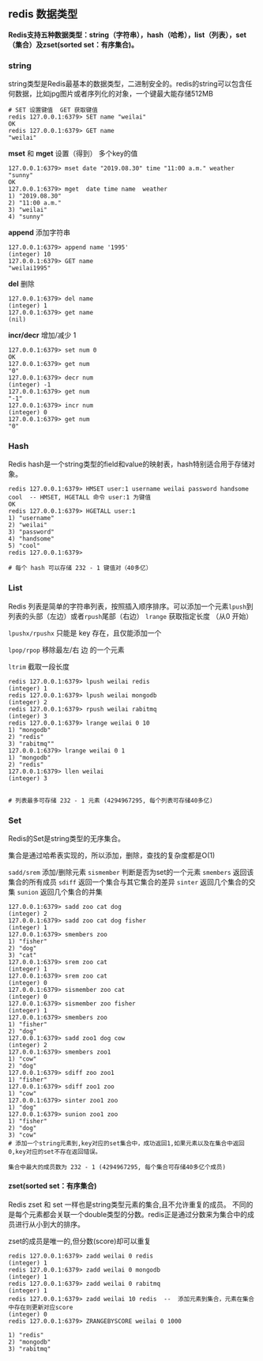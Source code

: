 ## redis 数据类型
**Redis支持五种数据类型：string（字符串），hash（哈希），list（列表），set（集合）及zset(sorted set：有序集合)。**

### string
string类型是Redis最基本的数据类型，二进制安全的。redis的string可以包含任何数据，比如jpg图片或者序列化的对象，一个键最大能存储512MB
```
# SET 设置键值  GET 获取键值
redis 127.0.0.1:6379> SET name "weilai"  
OK
redis 127.0.0.1:6379> GET name 
"weilai"
```

**mset** 和 **mget** 设置（得到） 多个key的值
```
127.0.0.1:6379> mset date "2019.08.30" time "11:00 a.m." weather "sunny"
OK
127.0.0.1:6379> mget  date time name  weather
1) "2019.08.30"
2) "11:00 a.m."
3) "weilai"
4) "sunny"
```

**append**  添加字符串
```
127.0.0.1:6379> append name '1995'
(integer) 10
127.0.0.1:6379> GET name
"weilai1995"
```
**del**  删除
```
127.0.0.1:6379> del name
(integer) 1
127.0.0.1:6379> get name
(nil)
```
**incr/decr**  增加/减少 1
```
127.0.0.1:6379> set num 0
OK
127.0.0.1:6379> get num
"0"
127.0.0.1:6379> decr num
(integer) -1
127.0.0.1:6379> get num
"-1"
127.0.0.1:6379> incr num
(integer) 0
127.0.0.1:6379> get num
"0"
```

### Hash
Redis hash是一个string类型的field和value的映射表，hash特别适合用于存储对象。
```
redis 127.0.0.1:6379> HMSET user:1 username weilai password handsome cool  -- HMSET, HGETALL 命令 user:1 为键值
OK
redis 127.0.0.1:6379> HGETALL user:1
1) "username"
2) "weilai"
3) "password"
4) "handsome"
5) "cool"
redis 127.0.0.1:6379>

# 每个 hash 可以存储 232 - 1 键值对（40多亿）
```

### List
Redis 列表是简单的字符串列表，按照插入顺序排序。可以添加一个元素`lpush`到列表的头部（左边）或者`rpush`尾部（右边）
`lrange` 获取指定长度 （从0 开始）

`lpushx/rpushx` 只能是 key 存在，且仅能添加一个

`lpop/rpop` 移除最左/右 边 的一个元素

`ltrim`  截取一段长度

```
redis 127.0.0.1:6379> lpush weilai redis
(integer) 1
redis 127.0.0.1:6379> lpush weilai mongodb
(integer) 2
redis 127.0.0.1:6379> rpush weilai rabitmq
(integer) 3
redis 127.0.0.1:6379> lrange weilai 0 10
1) "mongodb"
2) "redis"
3) "rabitmq""
127.0.0.1:6379> lrange weilai 0 1
1) "mongodb"
2) "redis"
127.0.0.1:6379> llen weilai
(integer) 3


# 列表最多可存储 232 - 1 元素 (4294967295, 每个列表可存储40多亿)
```

### Set
Redis的Set是string类型的无序集合。

集合是通过哈希表实现的，所以添加，删除，查找的复杂度都是O(1)

`sadd/srem`  添加/删除元素
`sismember`  判断是否为set的一个元素
`smembers`   返回该集合的所有成员
`sdiff`      返回一个集合与其它集合的差异
`sinter`     返回几个集合的交集
`sunion`     返回几个集合的并集


```
127.0.0.1:6379> sadd zoo cat dog
(integer) 2
127.0.0.1:6379> sadd zoo cat dog fisher
(integer) 1
127.0.0.1:6379> smembers zoo
1) "fisher"
2) "dog"
3) "cat"
127.0.0.1:6379> srem zoo cat
(integer) 1
127.0.0.1:6379> srem zoo cat
(integer) 0
127.0.0.1:6379> sismember zoo cat
(integer) 0
127.0.0.1:6379> sismember zoo fisher
(integer) 1
127.0.0.1:6379> smembers zoo
1) "fisher"
2) "dog"
127.0.0.1:6379> sadd zoo1 dog cow
(integer) 2
127.0.0.1:6379> smembers zoo1
1) "cow"
2) "dog"
127.0.0.1:6379> sdiff zoo zoo1
1) "fisher"
127.0.0.1:6379> sdiff zoo1 zoo
1) "cow"
127.0.0.1:6379> sinter zoo1 zoo
1) "dog"
127.0.0.1:6379> sunion zoo1 zoo
1) "fisher"
2) "dog"
3) "cow"
# 添加一个string元素到,key对应的set集合中，成功返回1,如果元素以及在集合中返回0,key对应的set不存在返回错误。

集合中最大的成员数为 232 - 1 (4294967295, 每个集合可存储40多亿个成员)
```
#### zset(sorted set：有序集合)
Redis zset 和 set 一样也是string类型元素的集合,且不允许重复的成员。
不同的是每个元素都会关联一个double类型的分数。redis正是通过分数来为集合中的成员进行从小到大的排序。

zset的成员是唯一的,但分数(score)却可以重复

```
redis 127.0.0.1:6379> zadd weilai 0 redis
(integer) 1
redis 127.0.0.1:6379> zadd weilai 0 mongodb
(integer) 1
redis 127.0.0.1:6379> zadd weilai 0 rabitmq
(integer) 1
redis 127.0.0.1:6379> zadd weilai 10 redis  --  添加元素到集合，元素在集合中存在则更新对应score
(integer) 0
redis 127.0.0.1:6379> ZRANGEBYSCORE weilai 0 1000

1) "redis"
2) "mongodb"
3) "rabitmq"
```


